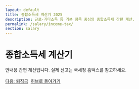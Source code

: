 ```yaml
---
layout: default
title: 종합소득세 계산기 2025
description: 근로·기타소득 등 기본 항목 중심의 종합소득세 간편 계산.
permalink: /salary/income-tax/
section: salary
---
```


<h1>종합소득세 계산기</h1>
<p class="muted">안내용 간편 계산입니다. 실제 신고는 국세청 홈택스를 참고하세요.</p>

<!-- TODO: 계산기 UI/로직 -->

<div class="btn-row" style="display:flex;gap:8px;flex-wrap:wrap;margin-top:16px">
  <a class="btn" href="/salary/retirement/">다음: 퇴직금</a>
  <a class="btn ghost" href="/salary/">허브로 돌아가기</a>
</div>
